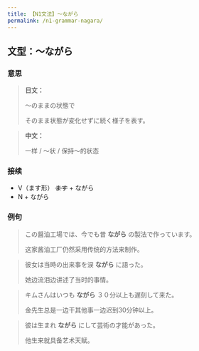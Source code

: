```yaml
---
title: 【N1文法】〜ながら
permalink: /n1-grammar-nagara/
---
```


## 文型：〜ながら

### 意思

> **日文：**
> 
> 〜のままの状態で
> 
> そのまま状態が変化せずに続く様子を表す。

> **中文：**
>
> 一样 / 〜状 / 保持〜的状态

### 接续

- V（ます形） ~~ます~~ + ながら
- N + ながら

### 例句

> この醤油工場では、今でも昔 **ながら** の製法で作っています。
> 
> 这家酱油工厂仍然采用传统的方法来制作。

> 彼女は当時の出来事を涙 **ながら** に語った。
> 
> 她边流泪边讲述了当时的事情。

> キムさんはいつも **ながら** ３０分以上も遅刻して来た。
> 
> 金先生总是一边干其他事一边迟到30分钟以上。

> 彼は生まれ **ながら** にして芸術の才能があった。
> 
> 他生来就具备艺术天赋。